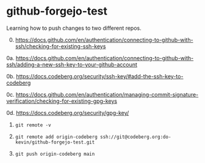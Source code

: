 # github-forgejo-test

Learning how to push changes to two different repos.

0. https://docs.github.com/en/authentication/connecting-to-github-with-ssh/checking-for-existing-ssh-keys

0a. https://docs.github.com/en/authentication/connecting-to-github-with-ssh/adding-a-new-ssh-key-to-your-github-account

0b. https://docs.codeberg.org/security/ssh-key/#add-the-ssh-key-to-codeberg

0c. https://docs.github.com/en/authentication/managing-commit-signature-verification/checking-for-existing-gpg-keys

0d. https://docs.codeberg.org/security/gpg-key/

1. `git remote -v`

2. `git remote add origin-codeberg ssh://git@codeberg.org:do-kevin/github-forgejo-test.git`

3. `git push origin-codeberg main`
